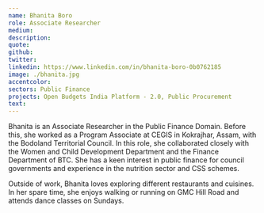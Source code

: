 ```yaml
---
name: Bhanita Boro
role: Associate Researcher
medium:
description:
quote:
github:
twitter:
linkedin: https://www.linkedin.com/in/bhanita-boro-0b0762185
image: ./bhanita.jpg
accentcolor:
sectors: Public Finance
projects: Open Budgets India Platform - 2.0, Public Procurement
text: 
---
```


Bhanita is an Associate Researcher in the Public Finance Domain. Before this, she worked as a Program Associate at CEGIS in Kokrajhar, Assam, with the Bodoland Territorial Council. In this role, she collaborated closely with the Women and Child Development Department and the Finance Department of BTC. She has a keen interest in public finance for council governments and experience in the nutrition sector and CSS schemes. 

Outside of work, Bhanita loves exploring different restaurants and cuisines. In her spare time, she enjoys walking or running on GMC Hill Road and attends dance classes on Sundays.